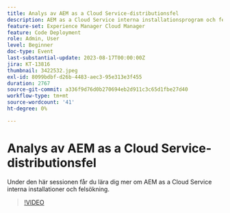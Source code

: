 ```yaml
---
title: Analys av AEM as a Cloud Service-distributionsfel
description: AEM as a Cloud Service interna installationsprogram och felsökning.
feature-set: Experience Manager Cloud Manager
feature: Code Deployment
role: Admin, User
level: Beginner
doc-type: Event
last-substantial-update: 2023-08-17T00:00:00Z
jira: KT-13816
thumbnail: 3422532.jpeg
exl-id: 8099bdbf-d26b-4483-aec3-95e313e3f455
duration: 2767
source-git-commit: a336f9d76d0b270694eb2d911c3c65d1fbe27d40
workflow-type: tm+mt
source-wordcount: '41'
ht-degree: 0%

---
```


# Analys av AEM as a Cloud Service-distributionsfel

Under den här sessionen får du lära dig mer om AEM as a Cloud Service interna installationer och felsökning.

>[!VIDEO](https://video.tv.adobe.com/v/3422532/?learn=on)
